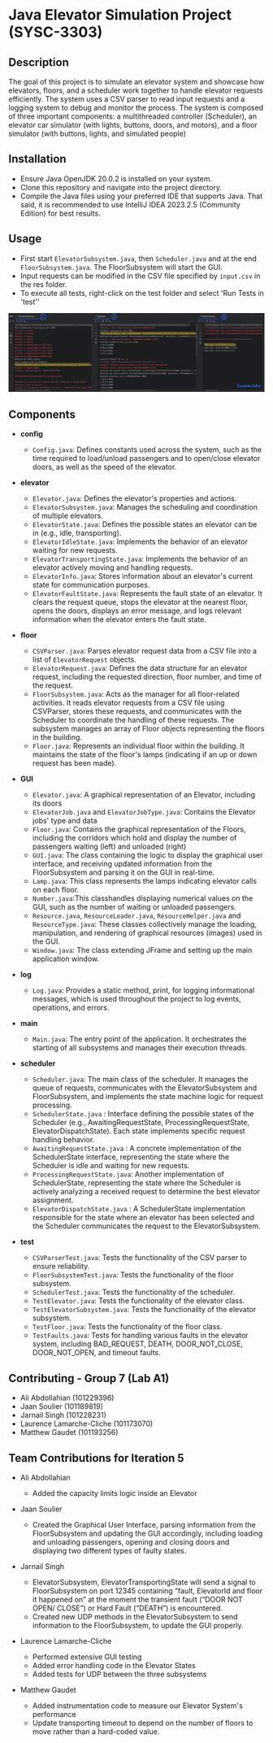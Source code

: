 # Java Elevator Simulation Project (SYSC-3303)

## Description
The goal of this project is to simulate an elevator system and showcase how elevators, floors, and a scheduler work together to handle elevator requests efficiently. The system uses a CSV parser to read input requests and a logging system to debug and monitor the process. The system is composed of three important components: a multithreaded controller (Scheduler), an elevator car simulator (with lights, buttons, doors, and motors), and a floor simulator (with buttons, lights, and simulated people)

## Installation
- Ensure Java OpenJDK 20.0.2 is installed on your system. 
- Clone this repository and navigate into the project directory.
- Compile the Java files using your preferred IDE that supports Java. That said, it is recommended to use IntelliJ IDEA 2023.2.5 (Community Edition) for best results. 

## Usage
- First start `ElevatorSubsystem.java`, then `Scheduler.java` and at the end `FloorSubsystem.java`. The FloorSubsystem will start the GUI.
- Input requests can be modified in the CSV file specified by `input.csv` in the res folder.
- To execute all tests, right-click on the test folder and select 'Run Tests in 'test''

![iteration_3_readme_execution_order.png](iteration_3_readme_execution_order.png)


## Components
- **config**
  - `Config.java`: Defines constants used across the system, such as the time required to load/unload passengers and to open/close elevator doors, as well as the speed of the elevator. 

- **elevator**
  - `Elevator.java`: Defines the elevator's properties and actions.
  - `ElevatorSubsystem.java`:  Manages the scheduling and coordination of multiple elevators.
  - `ElevatorState.java`:  Defines the possible states an elevator can be in (e.g., idle, transporting).
  - `ElevatorIdleState.java`:  Implements the behavior of an elevator waiting for new requests.
  - `ElevatorTransportingState.java`: Implements the behavior of an elevator actively moving and handling requests.
  - `ElevatorInfo.java`:  Stores information about an elevator's current state for communication purposes.
  - `ElevatorFaultState.java`: Represents the fault state of an elevator. It clears the request queue, stops the elevator at the nearest floor, opens the doors, displays an error message, and logs relevant information when the elevator enters the fault state.


- **floor**
  - `CSVParser.java`: Parses elevator request data from a CSV file into a list of `ElevatorRequest` objects. 
  - `ElevatorRequest.java`: Defines the data structure for an elevator request, including the requested direction, floor number, and time of the request.
  - `FloorSubsystem.java`: Acts as the manager for all floor-related activities. It reads elevator requests from a CSV file using CSVParser, stores these requests, and communicates with the Scheduler to coordinate the handling of these requests. The subsystem manages an array of Floor objects representing the floors in the building.
  - `Floor.java`: Represents an individual floor within the building. It maintains the state of the floor's lamps (indicating if an up or down request has been made).

- **GUI**
  - `Elevator.java`: A graphical representation of an Elevator, including its doors
  - `ElevatorJob.java` and `ElevatorJobType.java`: Contains the Elevator jobs' type and data
  - `Floor.java`: Contains the graphical representation of the Floors, including the corridors which hold and display the number of passengers waiting (left) and unloaded (right)
  - `GUI.java`: The class containing the logic to display the graphical user interface, and receiving updated information from the FloorSubsystem and parsing it on the GUI in real-time.
  - `Lamp.java`: This class represents the lamps indicating elevator calls on each floor.
  - `Number.java`:This classhandles displaying numerical values on the GUI, such as the number of waiting or unloaded passengers.
  - `Resource.java`, `ResourceLoader.java`, `ResourceHelper.java` and `ResourceType.java`: These classes collectively manage the loading, manipulation, and rendering of graphical resources (images) used in the GUI.
  - `Window.java`: The class extending JFrame and setting up the main application window.



- **log**
  - `Log.java`: Provides a static method, print, for logging informational messages, which is used throughout the project to log events, operations, and errors.

- **main**
  - `Main.java`: The entry point of the application. It orchestrates the starting of all subsystems and manages their execution threads.

- **scheduler**
  - `Scheduler.java`: The main class of the scheduler. It manages the queue of requests, communicates with the ElevatorSubsystem and FloorSubsystem, and implements the state machine logic for request processing.
  - `SchedulerState.java` : Interface defining the possible states of the Scheduler (e.g., AwaitingRequestState, ProcessingRequestState, ElevatorDispatchState). Each state implements specific request handling behavior.
  - `AwaitingRequestState.java` : A concrete implementation of the SchedulerState interface, representing the state where the Scheduler is idle and waiting for new requests.
  - `ProcessingRequestState.java`: Another implementation of SchedulerState, representing the state where the Scheduler is actively analyzing a received request to determine the best elevator assignment.
  - `ElevatorDispatchState.java` : A SchedulerState implementation responsible for the state where an elevator has been selected and the Scheduler communicates the request to the ElevatorSubsystem.
  

- **test**
  - `CSVParserTest.java`: Tests the functionality of the CSV parser to ensure reliability.
  - `FloorSubsystemTest.java`: Tests the functionality of the floor subsystem.
  - `SchedulerTest.java`: Tests the functionality of the scheduler.
  - `TestElevator.java`: Tests the functionality of the elevator class.
  - `TestElevatorSubsystem.java`: Tests the functionality of the elevator subsystem.
  - `TestFloor.java`: Tests the functionality of the floor class.
  - `TestFaults.java`: Tests for handling various faults in the elevator system, including BAD_REQUEST, DEATH, DOOR_NOT_CLOSE, DOOR_NOT_OPEN, and timeout faults.

## Contributing - Group 7 (Lab A1)
- Ali Abdollahian (101229396) 
- Jaan Soulier  (101189819)
- Jarnail Singh (101228231)
- Laurence Lamarche-Cliche (101173070) 
- Matthew Gaudet (101193256)

## Team Contributions for Iteration 5

- Ali Abdollahian
  - Added the capacity limits logic inside an Elevator

- Jaan Soulier
  - Created the Graphical User Interface, parsing information from the FloorSubsystem and updating the GUI accordingly, including loading and unloading passengers, opening and closing doors and displaying two different types of faulty states.
  
- Jarnail Singh
  - ElevatorSubsystem, ElevatorTransportingState will send a signal to FloorSubsystem on port 12345 containing “fault, ElevatorId and floor it happened on” at the moment the transient fault (“DOOR NOT OPEN/ CLOSE”)  or  Hard Fault (“DEATH”) is encountered.
  - Created new UDP methods in the ElevatorSubsystem to send information to the FloorSubsystem, to update the GUI properly.
  
- Laurence Lamarche-Cliche
  - Performed extensive GUI testing
  - Added error handling code in the Elevator States
  - Added tests for UDP between the three subsystems

- Matthew Gaudet
  - Added instrumentation code to measure our Elevator System's performance
  - Update transporting timeout to depend on the number of floors to move rather than a hard-coded value.
